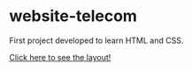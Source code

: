 # website-telecom
First project developed to learn HTML and CSS.

[Click here to see the layout!](https://agateownz.github.io/website-telecom/)
